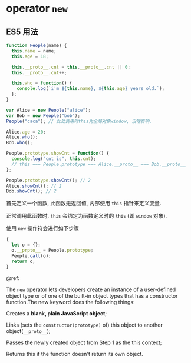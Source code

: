 # operator `new`

## ES5 用法

```js
function People(name) {
  this.name = name;
  this.age = 18;

  this.__proto__.cnt = this.__proto__.cnt || 0;
  this.__proto__.cnt++;

  this.who = function() {
    console.log(`i'm ${this.name}, ${this.age} years old.`);
  };
}

var Alice = new People("alice");
var Bob = new People("bob");
People("caca"); // 此处调用时this为全局对象window, 没啥影响.

Alice.age = 20;
Alice.who();
Bob.who();

People.prototype.showCnt = function() {
  console.log("cnt is", this.cnt);
  // this === People.prototype === Alice.__proto__ === Bob.__proto__
};

People.prototype.showCnt(); // 2
Alice.showCnt(); // 2
Bob.showCnt(); // 2
```

首先定义一个函数, 此函数无返回值, 内部使用 `this` 指针来定义变量.

正常调用此函数时, `this` 会绑定为函数定义时的 `this` (即 `window` 对象).

使用 `new` 操作符会进行如下步骤

```js
{
  let o = {};
  o.__prpto__ = People.prototype;
  People.call(o);
  return o;
}
```

@ref:

The `new` operator lets developers create an instance of a user-defined object type or of one of the built-in object types that has a constructor function.The new keyword does the following things:

Creates a **blank, plain JavaScript object**;

Links (sets the `constructor(prototype)` of) this object to another object(`__proto__`);

Passes the newly created object from Step 1 as the this context;

Returns this if the function doesn't return its own object.
